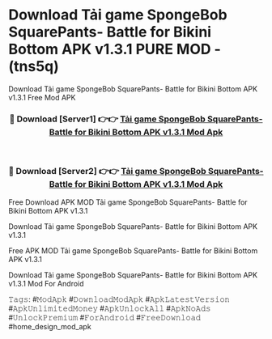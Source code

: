 # Download Tải game SpongeBob SquarePants- Battle for Bikini Bottom APK v1.3.1 PURE MOD - (tns5q)
Download Tải game SpongeBob SquarePants- Battle for Bikini Bottom APK v1.3.1 Free Mod APK

<div align="center">
<h3>🔴 Download [Server1] 👉👉 <a href="https://apk-comot.site?title=Tải_game_SpongeBob_SquarePants-_Battle_for_Bikini_Bottom_APK_v1.3.1">Tải game SpongeBob SquarePants- Battle for Bikini Bottom APK v1.3.1 Mod Apk</a></h3><br>

<h3>🔴 Download [Server2] 👉👉 <a href="https://apk-comot.site?title=Tải_game_SpongeBob_SquarePants-_Battle_for_Bikini_Bottom_APK_v1.3.1">Tải game SpongeBob SquarePants- Battle for Bikini Bottom APK v1.3.1 Mod Apk</a></h3>
</div>


Free Download APK MOD Tải game SpongeBob SquarePants- Battle for Bikini Bottom APK v1.3.1

Download Tải game SpongeBob SquarePants- Battle for Bikini Bottom APK v1.3.1 

Free APK MOD Tải game SpongeBob SquarePants- Battle for Bikini Bottom APK v1.3.1 

Download Tải game SpongeBob SquarePants- Battle for Bikini Bottom APK v1.3.1 Mod For Android

𝚃𝚊𝚐𝚜: #𝙼𝚘𝚍𝙰𝚙𝚔 #𝙳𝚘𝚠𝚗𝚕𝚘𝚊𝚍𝙼𝚘𝚍𝙰𝚙𝚔 #𝙰𝚙𝚔𝙻𝚊𝚝𝚎𝚜𝚝𝚅𝚎𝚛𝚜𝚒𝚘𝚗 #𝙰𝚙𝚔𝚄𝚗𝚕𝚒𝚖𝚒𝚝𝚎𝚍𝙼𝚘𝚗𝚎𝚢 #𝙰𝚙𝚔𝚄𝚗𝚕𝚘𝚌𝚔𝙰𝚕𝚕 #𝙰𝚙𝚔𝙽𝚘𝙰𝚍𝚜 #𝚄𝚗𝚕𝚘𝚌𝚔𝙿𝚛𝚎𝚖𝚒𝚞𝚖 #𝙵𝚘𝚛𝙰𝚗𝚍𝚛𝚘𝚒𝚍 #𝙵𝚛𝚎𝚎𝙳𝚘𝚠𝚗𝚕𝚘𝚊𝚍 #home_design_mod_apk